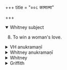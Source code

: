 +++
title = "००८ कामात्मा"

+++
<details open><summary>Whitney subject</summary>

8. To win a woman's love.
</details>


<details><summary>VH anukramaṇī</summary>

कामात्मा  
१-३ जमदग्निः। कामात्मा, २ सुपर्णः, ३ द्यावापृथिवी, सूर्यः। पथ्यापङ्क्तिः।
</details>

<details><summary>Whitney anukramaṇī</summary>

[Jamadagni.—kāmātmadāivatam. pathyāpan̄kti.]
</details>



<details><summary>Whitney</summary>

### Comment
Not found in Pāipp. Used by Kāuś. (35. 21), in the rites concerning women, with vi. 9 and 102 and ii. 30, for bringing a woman under one's control.


### Translations
Translated: Weber, Ind. Stud. (1862) v. 261; Florenz, 257 or 9; Grill, 54, 158; Griffith, i. 248; Bloomfield, 100, 459.
</details>

<details><summary>Griffith</summary>

A man's love-charm
</details>
